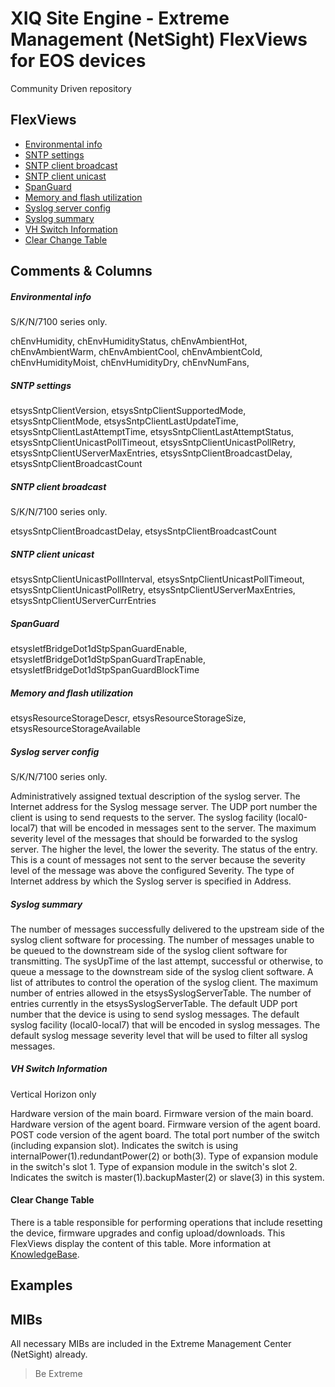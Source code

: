 # XIQ Site Engine - Extreme Management (NetSight) FlexViews for EOS devices

Community Driven repository

## FlexViews
* [Environmental info](tpl/S_Environment_stats.tpl?raw=true)
* [SNTP settings](tpl/sntp_client_setup.tpl?raw=true)
* [SNTP client broadcast](tpl/sntp_broadcast.tpl?raw=true)
* [SNTP client unicast](tpl/sntp_client_unicast.tpl?raw=true)
* [SpanGuard](tpl/SpanGuardSettings.tpl?raw=true)
* [Memory and flash utilization](tpl/Storage_Utilization.tpl?raw=true)
* [Syslog server config](tpl/Syslog_Server_Configuration.tpl?raw=true)
* [Syslog summary](tpl/Syslog_Summary_Information.tpl?raw=true)
* [VH Switch Information](tpl/VH-Switch_Information.tpl?raw=true)
* [Clear Change Table](tpl/Clear_Change_Table.tpl?raw=true)

## Comments & Columns
##### Environmental info
S/K/N/7100 series only.

chEnvHumidity, chEnvHumidityStatus, chEnvAmbientHot, chEnvAmbientWarm, chEnvAmbientCool, chEnvAmbientCold, chEnvHumidityMoist, chEnvHumidityDry, chEnvNumFans, 

##### SNTP settings
etsysSntpClientVersion, etsysSntpClientSupportedMode, etsysSntpClientMode, etsysSntpClientLastUpdateTime, etsysSntpClientLastAttemptTime, etsysSntpClientLastAttemptStatus, 
etsysSntpClientUnicastPollTimeout, etsysSntpClientUnicastPollRetry, etsysSntpClientUServerMaxEntries, etsysSntpClientBroadcastDelay, etsysSntpClientBroadcastCount

##### SNTP client broadcast
S/K/N/7100 series only.

etsysSntpClientBroadcastDelay, etsysSntpClientBroadcastCount

##### SNTP client unicast
etsysSntpClientUnicastPollInterval, etsysSntpClientUnicastPollTimeout, etsysSntpClientUnicastPollRetry, etsysSntpClientUServerMaxEntries, etsysSntpClientUServerCurrEntries

##### SpanGuard
etsysIetfBridgeDot1dStpSpanGuardEnable, etsysIetfBridgeDot1dStpSpanGuardTrapEnable, etsysIetfBridgeDot1dStpSpanGuardBlockTime

##### Memory and flash utilization
etsysResourceStorageDescr, etsysResourceStorageSize, etsysResourceStorageAvailable

##### Syslog server config
S/K/N/7100 series only.

Administratively assigned textual description of the syslog server.
The Internet address for the Syslog message server.
The UDP port number the client is using to send requests to the server.
The syslog facility (local0-local7) that will be encoded in messages sent to the server.
The maximum severity level of the messages that should be forwarded to the syslog server. The higher the level, the lower the severity.
The status of the entry.
This is a count of messages not sent to the server because the severity level of the message was above the configured Severity.
The type of Internet address by which the Syslog server is specified in Address.

##### Syslog summary
The number of messages successfully delivered to the upstream side of the syslog client software for processing.
The number of messages unable to be queued to the downstream side of the syslog client software for transmitting.
The sysUpTime of the last attempt, successful or otherwise, to queue a message to the downstream side of the syslog client software.
A list of attributes to control the operation of the syslog client.
The maximum number of entries allowed in the etsysSyslogServerTable.
The number of entries currently in the etsysSyslogServerTable.
The default UDP port number that the device is using to send syslog messages.
The default syslog facility (local0-local7) that will be encoded in syslog messages.
The default syslog message severity level that will be used to filter all syslog messages.

##### VH Switch Information
Vertical Horizon only

Hardware version of the main board.
Firmware version of the main board.
Hardware version of the agent board.
Firmware version of the agent board.
POST code version of the agent board.
The total port number of the switch (including expansion slot).
Indicates the switch is using internalPower(1).redundantPower(2) or both(3).
Type of expansion module in the switch's slot 1.
Type of expansion module in the switch's slot 2.
Indicates the switch is master(1).backupMaster(2) or slave(3) in this system.

#### Clear Change Table
There is a table responsible for performing operations that include resetting the device, firmware upgrades and config upload/downloads. This FlexViews display the content of this table. More information at [KnowledgeBase](https://gtacknowledge.extremenetworks.com/articles/Solution/Device-Archives-in-Inventory-Manager-fail-with-a-Device-Busy-error).

## Examples

## MIBs
All necessary MIBs are included in the Extreme Management Center (NetSight) already.

>Be Extreme